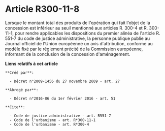 # Article R300-11-8

Lorsque le montant total des produits de l'opération qui fait l'objet de la concession est inférieur au seuil mentionné aux
articles R. 300-4 et R. 300-11-1, pour rendre applicables les dispositions du premier alinéa de l'article R. 551-7 du code de
justice administrative, la personne publique publie au Journal officiel de l'Union européenne un avis d'attribution, conforme
au modèle fixé par le règlement précité de la Commission européenne, informant de la conclusion de la concession
d'aménagement.

**Liens relatifs à cet article**

	**Créé par**:

	  - Décret n°2009-1456 du 27 novembre 2009 - art. 27

	**Abrogé par**:

	  - Décret n°2016-86 du 1er février 2016 - art. 51

	**Cite**:

	  - Code de justice administrative - art. R551-7
	  - Code de l'urbanisme - art. R*300-11-1
	  - Code de l'urbanisme - art. R*300-4

